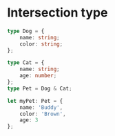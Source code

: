 # Intersection type










``` typescript 
type Dog = {
    name: string;
    color: string;
};

type Cat = {
    name: string;
    age: number;
};
type Pet = Dog & Cat;

let myPet: Pet = {
    name: 'Buddy',
    color: 'Brown',
    age: 3
};


```
